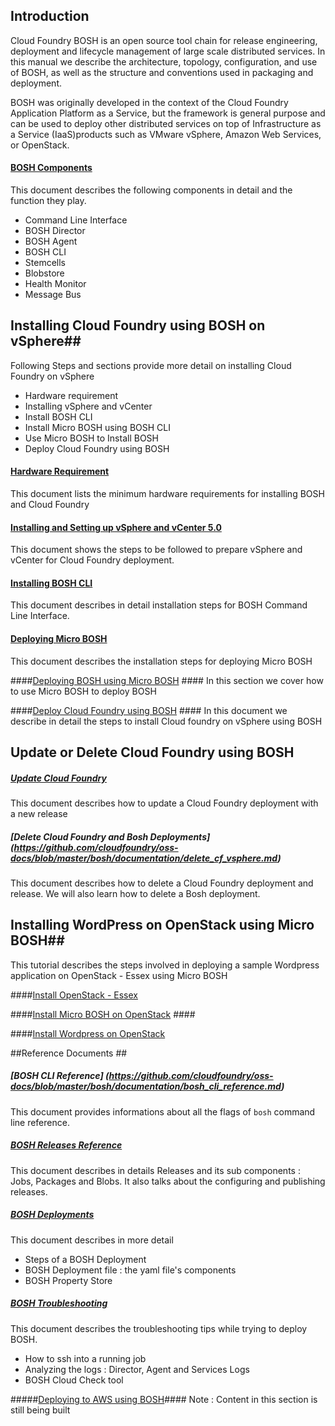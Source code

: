 ## Introduction ##

Cloud Foundry BOSH is an open source tool chain for release engineering, deployment and lifecycle management of large scale distributed services. In this manual we describe the architecture, topology, configuration, and use of BOSH, as well as the structure and conventions used in packaging and deployment.

BOSH was originally developed in the context of the Cloud Foundry Application Platform as a Service, but the framework is general purpose and can be used to deploy other distributed services on top of Infrastructure as a Service (IaaS)products such as VMware vSphere, Amazon Web Services, or OpenStack.

#### [BOSH Components](https://github.com/cloudfoundry/oss-docs/blob/master/bosh/documentation/bosh_components.md) #####

This document describes the following components in detail and the function they play. 
*    Command Line Interface
*    BOSH Director
*    BOSH Agent
*    BOSH CLI
*    Stemcells
*    Blobstore
*    Health Monitor
*    Message Bus

## Installing Cloud Foundry using BOSH on vSphere##

Following Steps and sections provide more detail on installing Cloud Foundry on vSphere

+    Hardware requirement
+    Installing vSphere and vCenter
+    Install BOSH CLI
+    Install Micro BOSH using BOSH CLI
+    Use Micro BOSH to Install BOSH
+    Deploy Cloud Foundry using BOSH

#### [Hardware Requirement](https://github.com/cloudfoundry/oss-docs/blob/master/bosh/documentation/hardware_spec.md) ####
This document lists the minimum hardware requirements for installing BOSH and Cloud Foundry

#### [Installing and Setting up vSphere and vCenter 5.0](https://github.com/cloudfoundry/oss-docs/blob/master/bosh/documentation/Install_and_prepare_vsphere.md) ####
This document shows the steps to be followed to prepare vSphere and vCenter for Cloud Foundry deployment.


#### [Installing BOSH CLI](https://github.com/cloudfoundry/oss-docs/blob/master/bosh/documentation/bosh_cli.md) ####
This document describes in detail installation steps for BOSH Command Line Interface.

#### [Deploying Micro BOSH](https://github.com/cloudfoundry/oss-docs/blob/master/bosh/documentation/deploying_micro_bosh.md) ####
This document describes the installation steps for deploying Micro BOSH

####[Deploying BOSH using Micro BOSH](https://github.com/cloudfoundry/oss-docs/blob/master/bosh/documentation/deploying_bosh_with_micro_bosh.md) ####
In this section we cover how to use Micro BOSH to deploy BOSH

####[Deploy Cloud Foundry using BOSH](https://github.com/cloudfoundry/oss-docs/blob/master/bosh/documentation/deploy_cf_vsphere.md) ####
In this document we describe in detail the steps to install Cloud foundry on vSphere using BOSH

## Update or Delete Cloud Foundry using BOSH  ##

##### [Update Cloud Foundry](https://github.com/cloudfoundry/oss-docs/blob/master/bosh/documentation/update_cf_vsphere.md) #####
This document describes how to update a Cloud Foundry deployment with a new release

##### [Delete Cloud Foundry and Bosh Deployments] (https://github.com/cloudfoundry/oss-docs/blob/master/bosh/documentation/delete_cf_vsphere.md) #####
This document describes how to delete a Cloud Foundry deployment and release. We will also learn how to delete a Bosh deployment.

## Installing WordPress on OpenStack  using Micro BOSH##
This tutorial describes  the steps involved in deploying a sample Wordpress application on OpenStack  - Essex using Micro BOSH

####[Install OpenStack - Essex](https://github.com/cloudfoundry/oss-docs/blob/master/bosh/documentation/install_openstack.md)

####[Install Micro BOSH on OpenStack](https://github.com/cloudfoundry/oss-docs/blob/master/bosh/documentation/install_microbosh_openstack.md) ####

####[Install Wordpress on OpenStack](https://github.com/cloudfoundry/oss-docs/blob/master/bosh/documentation/install_wordpress_openstack.md)

##Reference Documents ##
##### [BOSH CLI Reference] (https://github.com/cloudfoundry/oss-docs/blob/master/bosh/documentation/bosh_cli_reference.md) #####
This document provides informations about all the flags of `bosh` command line reference.
##### [BOSH Releases Reference ](https://github.com/cloudfoundry/oss-docs/blob/master/bosh/documentation/bosh_releases.md) #####
This document describes in details Releases and its sub components : Jobs, Packages and Blobs. It also talks about the configuring and publishing releases.
##### [BOSH Deployments](https://github.com/cloudfoundry/oss-docs/blob/master/bosh/documentation/bosh_deployments.md) #####
This document describes in more detail
+    Steps of a BOSH Deployment
+    BOSH Deployment file : the yaml file's components
+    BOSH Property Store

##### [BOSH Troubleshooting](https://github.com/cloudfoundry/oss-docs/blob/master/bosh/documentation/bosh_troubleshooting.md) #####
This document describes the troubleshooting tips while trying to deploy BOSH.
+    How to ssh into a running job
+    Analyzing the logs : Director, Agent and Services Logs
+    BOSH Cloud Check tool

#####[Deploying to AWS using BOSH](https://github.com/cloudfoundry/oss-docs/blob/master/bosh/documentation/deploy_to_aws_using_bosh.md)####
Note : Content in this section is still being built
